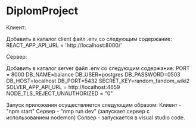 # DiplomProject

Клиент:

Добавить в каталог client файл .env со следующим содержание:
REACT_APP_API_URL = 'http://localhost:8000/'

Сервер: 

Добавить в каталог server файл .env со следующим содержание:
PORT = 8000
DB_NAME=balance
DB_USER=postgres
DB_PASSWORD=0503
DB_HOST=localhost
DB_PORT=5432
SECRET_KEY=random_fandom_wiki2
SOLVER_APP_API_URL = http://localhost:4659
NODE_TLS_REJECT_UNAUTHORIZED = "0"


Запуск приложения осуществляется следующим образом:
Клиент - "npm start"
Сервер - "nmp run dev" (запускает сервер с использованием nodemon)
Солвер - запускается в visual studio code.
